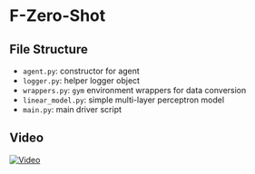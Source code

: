 # F-Zero-Shot

## File Structure

- `agent.py`: constructor for agent
- `logger.py`: helper logger object
- `wrappers.py`: `gym` environment wrappers for data conversion
- `linear_model.py`: simple multi-layer perceptron model
- `main.py`: main driver script

## Video
[![Video](https://img.youtube.com/vi/nSkfWZh4KmI/0.jpg)](https://www.youtube.com/watch?v=nSkfWZh4KmI)
